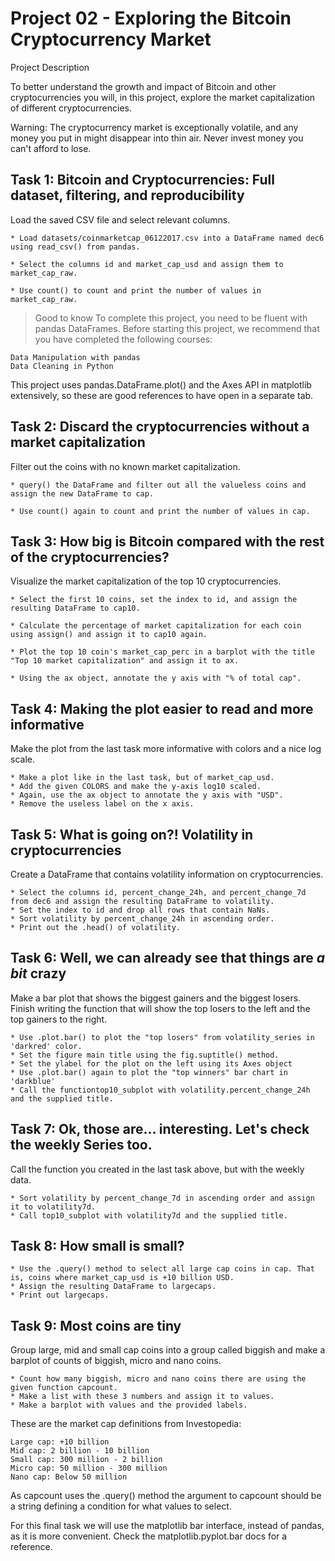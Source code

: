 # Project 02 - Exploring the Bitcoin Cryptocurrency Market

Project Description

To better understand the growth and impact of Bitcoin and other cryptocurrencies you will, in this project, explore the market capitalization of different cryptocurrencies.

Warning: The cryptocurrency market is exceptionally volatile, and any money you put in might disappear into thin air. Never invest money you can't afford to lose.

## Task 1: Bitcoin and Cryptocurrencies: Full dataset, filtering, and reproducibility

Load the saved CSV file and select relevant columns.

    * Load datasets/coinmarketcap_06122017.csv into a DataFrame named dec6 using read_csv() from pandas.
    
    * Select the columns id and market_cap_usd and assign them to market_cap_raw.
    
    * Use count() to count and print the number of values in market_cap_raw.

> Good to know
To complete this project, you need to be fluent with pandas DataFrames. Before starting this project, we recommend that you have completed the following courses:

    Data Manipulation with pandas
    Data Cleaning in Python

This project uses pandas.DataFrame.plot() and the Axes API in matplotlib extensively, so these are good references to have open in a separate tab.

## Task 2: Discard the cryptocurrencies without a market capitalization

Filter out the coins with no known market capitalization.

    * query() the DataFrame and filter out all the valueless coins and assign the new DataFrame to cap.
    
    * Use count() again to count and print the number of values in cap.


## Task 3: How big is Bitcoin compared with the rest of the cryptocurrencies?

Visualize the market capitalization of the top 10 cryptocurrencies.

    * Select the first 10 coins, set the index to id, and assign the resulting DataFrame to cap10.
    
    * Calculate the percentage of market capitalization for each coin using assign() and assign it to cap10 again.
    
    * Plot the top 10 coin's market_cap_perc in a barplot with the title "Top 10 market capitalization" and assign it to ax.
    
    * Using the ax object, annotate the y axis with "% of total cap".


## Task 4: Making the plot easier to read and more informative

Make the plot from the last task more informative with colors and a nice log scale.

    * Make a plot like in the last task, but of market_cap_usd. 
    * Add the given COLORS and make the y-axis log10 scaled.
    * Again, use the ax object to annotate the y axis with "USD".
    * Remove the useless label on the x axis.

## Task 5: What is going on?! Volatility in cryptocurrencies

Create a DataFrame that contains volatility information on cryptocurrencies.

    * Select the columns id, percent_change_24h, and percent_change_7d from dec6 and assign the resulting DataFrame to volatility.
    * Set the index to id and drop all rows that contain NaNs.
    * Sort volatility by percent_change_24h in ascending order.
    * Print out the .head() of volatility.

## Task 6: Well, we can already see that things are *a bit* crazy

Make a bar plot that shows the biggest gainers and the biggest losers. Finish writing the function that will show the top losers to the left and the top gainers to the right.

    * Use .plot.bar() to plot the "top losers" from volatility_series in 'darkred' color.
    * Set the figure main title using the fig.suptitle() method.
    * Set the ylabel for the plot on the left using its Axes object
    * Use .plot.bar() again to plot the "top winners" bar chart in 'darkblue'
    * Call the functiontop10_subplot with volatility.percent_change_24h and the supplied title.

## Task 7: Ok, those are... interesting. Let's check the weekly Series too.

Call the function you created in the last task above, but with the weekly data.

    * Sort volatility by percent_change_7d in ascending order and assign it to volatility7d.
    * Call top10_subplot with volatility7d and the supplied title.

## Task 8: How small is small?

    * Use the .query() method to select all large cap coins in cap. That is, coins where market_cap_usd is +10 billion USD.
    * Assign the resulting DataFrame to largecaps.
    * Print out largecaps.

## Task 9: Most coins are tiny

Group large, mid and small cap coins into a group called biggish and make a barplot of counts of biggish, micro and nano coins.

    * Count how many biggish, micro and nano coins there are using the given function capcount.
    * Make a list with these 3 numbers and assign it to values.
    * Make a barplot with values and the provided labels.

These are the market cap definitions from Investopedia:

    Large cap: +10 billion
    Mid cap: 2 billion - 10 billion
    Small cap: 300 million - 2 billion
    Micro cap: 50 million - 300 million
    Nano cap: Below 50 million

As capcount uses the .query() method the argument to capcount should be a string defining a condition for what values to select.

For this final task we will use the matplotlib bar interface, instead of pandas, as it is more convenient. Check the matplotlib.pyplot.bar docs for a reference.